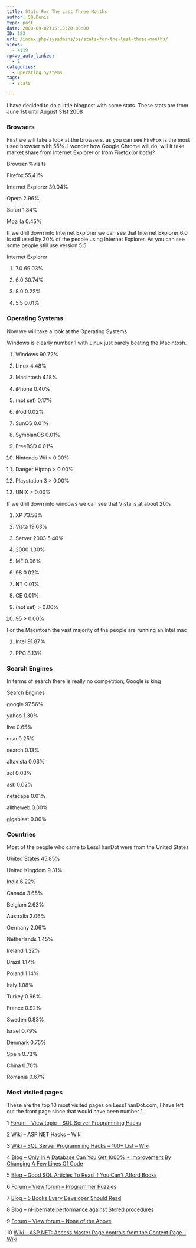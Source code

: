 ```yaml
---
title: Stats For The Last Three Months
author: SQLDenis
type: post
date: 2008-09-02T15:13:20+00:00
ID: 123
url: /index.php/sysadmins/os/stats-for-the-last-three-months/
views:
  - 4119
rp4wp_auto_linked:
  - 1
categories:
  - Operating Systems
tags:
  - stats

---
```

I have decided to do a little blogpost with some stats. These stats are from June 1st until August 31st 2008

### Browsers

First we will take a look at the browsers. as you can see FireFox is the most used browser with 55%. I wonder how Google Chrome will do, will it take market share from Internet Explorer or from Firefox(or both)?

Browser %visits
  
Firefox 55.41%
  
Internet Explorer 39.04%
  
Opera 2.96%
  
Safari 1.84%
  
Mozilla 0.45% 

If we drill down into Internet Explorer we can see that Internet Explorer 6.0 is still used by 30% of the people using Internet Explorer. As you can see some people still use version 5.5
  
Internet Explorer
  
1. 7.0 69.03%
  
2. 6.0 30.74%
  
3. 8.0 0.22%
  
4. 5.5 0.01% 

### Operating Systems

Now we will take a look at the Operating Systems
  
Windows is clearly number 1 with Linux just barely beating the Macintosh.

1. Windows 90.72%
  
2. Linux 4.48%
  
3. Macintosh 4.18%
  
4. iPhone 0.40%
  
5. (not set) 0.17%
  
6. iPod 0.02%
  
7. SunOS 0.01%
  
8. SymbianOS 0.01%
  
9. FreeBSD 0.01%
  
10. Nintendo Wii > 0.00%
  
11. Danger Hiptop > 0.00%
  
12. Playstation 3 > 0.00%
  
13. UNIX > 0.00% 

If we drill down into windows we can see that Vista is at about 20%
  
1. XP 73.58%
  
2. Vista 19.63%
  
3. Server 2003 5.40%
  
4. 2000 1.30%
  
5. ME 0.06%
  
6. 98 0.02%
  
7. NT 0.01%
  
8. CE 0.01%
  
9. (not set) > 0.00%
  
10. 95 > 0.00% 

For the Macintosh the vast majority of the people are running an Intel mac

1. Intel 91.87%
  
2. PPC 8.13% 

### Search Engines

In terms of search there is really no competition; Google is king
  
Search Engines
  
google 97.56%
  
yahoo 1.30%
  
live 0.65%
  
msn 0.25%
  
search 0.13%
  
altavista 0.03%
  
aol 0.03%
  
ask 0.02%
  
netscape 0.01%
  
alltheweb 0.00%
  
gigablast 0.00%

### Countries

Most of the people who came to LessThanDot were from the United States

United States 45.85%
  
United Kingdom 9.31%
  
India 6.22%
  
Canada 3.65%
  
Belgium 2.63%
  
Australia 2.06%
  
Germany 2.06%
  
Netherlands 1.45%
  
Ireland 1.22%
  
Brazil 1.17%
  
Poland 1.14%
  
Italy 1.08%
  
Turkey 0.96%
  
France 0.92%
  
Sweden 0.83%
  
Israel 0.79%
  
Denmark 0.75%
  
Spain 0.73%
  
China 0.70%
  
Romania 0.67%

### Most visited pages

These are the top 10 most visited pages on LessThanDot.com, I have left out the front page since that would have been number 1.

1 [Forum – View topic – SQL Server Programming Hacks][1]
  
2 [Wiki – ASP.NET Hacks – Wiki][2]
  
3 [Wiki – SQL Server Programming Hacks – 100+ List – Wiki][3]
  
4 [Blog – Only In A Database Can You Get 1000% + Improvement By Changing A Few Lines Of Code][4]
  
5 [Blog – Good SQL Articles To Read If You Can't Afford Books][5]
  
6 [Forum – View forum – Programmer Puzzles][6]
  
7 [Blog – 5 Books Every Developer Should Read][7]
  
8 [Blog – nHibernate performance against Stored procedures][8]
  
9 [Forum – View forum – None of the Above][9]
  
10 [Wiki – ASP.NET: Access Master Page controls from the Content Page – Wiki][10]

 [1]: http://forum.ltd.local/viewtopic.php?f=17&t=306
 [2]: http://wiki.ltd.local/index.php/ASP.NET_Hacks
 [3]: http://wiki.ltd.local/index.php/SQL_Server_Programming_Hacks_-_100%2B_List
 [4]: /index.php/DataMgmt/DataDesign/only-in-a-database-can-you-get-1000-impr
 [5]: /index.php/DataMgmt/DataDesign/good-sql-articles-to-read-if-you-can-t-a
 [6]: http://forum.ltd.local/viewforum.php?f=102
 [7]: /index.php/DesktopDev/MSTech/5-books-every-developer-should-read
 [8]: /index.php/DesktopDev/MSTech/nhibernate-performance-against-stored-pr
 [9]: http://forum.ltd.local/viewforum.php?f=100
 [10]: http://wiki.ltd.local/index.php/ASP.NET:_Access_Master_Page_controls_from_the_Content_Page